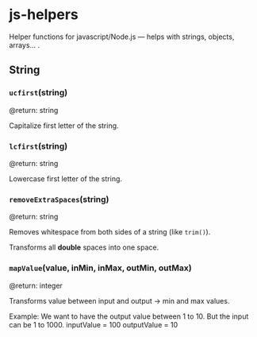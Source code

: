 # js-helpers

Helper functions for javascript/Node.js — helps with strings, objects, arrays... .

## String

### `ucfirst`(string)

@return: string

Capitalize first letter of the string.

### `lcfirst`(string)

@return: string

Lowercase first letter of the string.

### `removeExtraSpaces`(string)

@return: string

Removes whitespace from both sides of a string (like `trim()`).

Transforms all **double** spaces into one space.

### `mapValue`(value, inMin, inMax, outMin, outMax)

@return: integer

Transforms value between input and output -> min and max values.

Example:
We want to have the output value between 1 to 10. But the input can be 1 to 1000.
inputValue = 100
outputValue = 10
